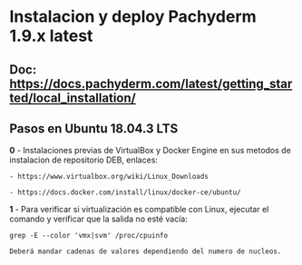 
# Instalacion y deploy Pachyderm 1.9.x latest

## Doc: https://docs.pachyderm.com/latest/getting_started/local_installation/

## **Pasos en Ubuntu 18.04.3 LTS**

**0** - Instalaciones previas de VirtualBox y Docker Engine en sus metodos de instalacion de repositorio DEB, enlaces:

    - https://www.virtualbox.org/wiki/Linux_Downloads

    - https://docs.docker.com/install/linux/docker-ce/ubuntu/

**1** - Para verificar si virtualización es compatible con Linux, ejecutar el comando y verificar que la salida no esté vacía:

```shell
grep -E --color 'vmx|svm' /proc/cpuinfo
```

    Deberá mandar cadenas de valores dependiendo del numero de nucleos.